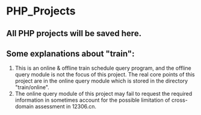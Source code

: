 # PHP_Projects
## All PHP projects will be saved here.
## Some explanations about "train":
1. This is an online & offline train schedule query program, and the offline query module is not the focus of this project. The real core points of this project are in the online query module which is stored in the directory "train/online".
2. The online query module of this project may fail to request the required information in sometimes account for the possible limitation of cross-domain assessment in 12306.cn.
